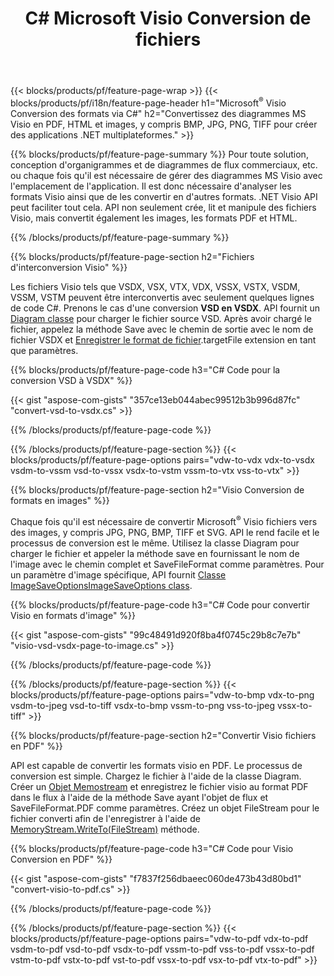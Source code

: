 ﻿---
title: C# Microsoft Visio Conversion de fichiers
url: /fr/net/conversion/
description: Convertir Microsoft Visio formats VSDX VSX VTX VDX VSSX VSTX VSDM VSSM VSTM VDW VSD VSS VST en PDF HTML et images avec quelques lignes de Code C# via la bibliothèque .NET.
---
{{< blocks/products/pf/feature-page-wrap >}}
{{< blocks/products/pf/i18n/feature-page-header h1="Microsoft<sup>&reg;</sup> Visio Conversion des formats via C#" h2="Convertissez des diagrammes MS Visio en PDF, HTML et images, y compris BMP, JPG, PNG, TIFF pour créer des applications .NET multiplateformes." >}}

{{% blocks/products/pf/feature-page-summary %}}
Pour toute solution, conception d'organigrammes et de diagrammes de flux commerciaux, etc. ou chaque fois qu'il est nécessaire de gérer des diagrammes MS Visio avec l'emplacement de l'application. Il est donc nécessaire d'analyser les formats Visio ainsi que de les convertir en d'autres formats. .NET Visio API peut faciliter tout cela. API non seulement crée, lit et manipule des fichiers Visio, mais convertit également les images, les formats PDF et HTML.

{{% /blocks/products/pf/feature-page-summary %}}

{{% blocks/products/pf/feature-page-section h2="Fichiers d\'interconversion Visio" %}}

Les fichiers Visio tels que VSDX, VSX, VTX, VDX, VSSX, VSTX, VSDM, VSSM, VSTM peuvent être interconvertis avec seulement quelques lignes de code C#. Prenons le cas d'une conversion **VSD en VSDX**. API fournit un [Diagram classe](https://apireference.aspose.com/diagram/net/aspose.diagram/diagram) pour charger le fichier source VSD. Après avoir chargé le fichier, appelez la méthode Save avec le chemin de sortie avec le nom de fichier VSDX et [Enregistrer le format de fichier](https://apireference.aspose.com/diagram/net/aspose.diagram/savefileformat).targetFile extension en tant que paramètres.

{{% blocks/products/pf/feature-page-code h3="C# Code pour la conversion VSD à VSDX" %}}

{{< gist "aspose-com-gists" "357ce13eb044abec99512b3b996d87fc" "convert-vsd-to-vsdx.cs" >}}

{{% /blocks/products/pf/feature-page-code %}}

{{% /blocks/products/pf/feature-page-section %}}
{{< blocks/products/pf/feature-page-options pairs="vdw-to-vdx vdx-to-vsdx vsdm-to-vssm vsd-to-vssx vsdx-to-vstm vssm-to-vtx vss-to-vtx" >}}

{{% blocks/products/pf/feature-page-section h2="Visio Conversion de formats en images" %}}

Chaque fois qu'il est nécessaire de convertir Microsoft<sup>&reg;</sup> Visio fichiers vers des images, y compris JPG, PNG, BMP, TIFF et SVG. API le rend facile et le processus de conversion est le même. Utilisez la classe Diagram pour charger le fichier et appeler la méthode save en fournissant le nom de l'image avec le chemin complet et SaveFileFormat comme paramètres. Pour un paramètre d'image spécifique, API fournit [Classe ImageSaveOptionsImageSaveOptions class](https://apireference.aspose.com/diagram/net/aspose.diagram.saving/imagesaveoptions).

{{% blocks/products/pf/feature-page-code h3="C# Code pour convertir Visio en formats d\'image" %}}

{{< gist "aspose-com-gists" "99c48491d920f8ba4f0745c29b8c7e7b" "visio-vsd-vsdx-page-to-image.cs" >}}

{{% /blocks/products/pf/feature-page-code %}}

{{% /blocks/products/pf/feature-page-section %}}
{{< blocks/products/pf/feature-page-options pairs="vdw-to-bmp vdx-to-png vsdm-to-jpeg vsd-to-tiff vsdx-to-bmp vssm-to-png vss-to-jpeg vssx-to-tiff" >}}

{{% blocks/products/pf/feature-page-section h2="Convertir Visio fichiers en PDF" %}}

API est capable de convertir les formats visio en PDF. Le processus de conversion est simple. Chargez le fichier à l'aide de la classe Diagram. Créer un [Objet Memostream](https://docs.microsoft.com/en-us/dotnet/api/system.io.memorystream) et enregistrez le fichier visio au format PDF dans le flux à l'aide de la méthode Save ayant l'objet de flux et SaveFileFormat.PDF comme paramètres. Créez un objet FileStream pour le fichier converti afin de l'enregistrer à l'aide de [MemoryStream.WriteTo(FileStream)](https://docs.microsoft.com/en-us/dotnet/api/system.io.memorystream.writeto?view=net-5.0#System_IO_MemoryStream_WriteTo_System_IO_Stream_) méthode. 

{{% blocks/products/pf/feature-page-code h3="C# Code pour Visio Conversion en PDF" %}}

{{< gist "aspose-com-gists" "f7837f256dbaeec060de473b43d80bd1" "convert-visio-to-pdf.cs" >}}

{{% /blocks/products/pf/feature-page-code %}}

{{% /blocks/products/pf/feature-page-section %}}
{{< blocks/products/pf/feature-page-options pairs="vdw-to-pdf vdx-to-pdf vsdm-to-pdf vsd-to-pdf vsdx-to-pdf vssm-to-pdf vss-to-pdf vssx-to-pdf vstm-to-pdf vstx-to-pdf vst-to-pdf vssx-to-pdf vsx-to-pdf vtx-to-pdf" >}}